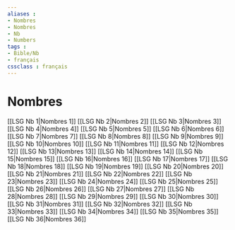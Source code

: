 ```yaml
---
aliases : 
- Nombres
- Nombres
- Nb
- Numbers
tags : 
- Bible/Nb
- français
cssclass : français
---
```


# Nombres

[[LSG Nb 1|Nombres 1]]
[[LSG Nb 2|Nombres 2]]
[[LSG Nb 3|Nombres 3]]
[[LSG Nb 4|Nombres 4]]
[[LSG Nb 5|Nombres 5]]
[[LSG Nb 6|Nombres 6]]
[[LSG Nb 7|Nombres 7]]
[[LSG Nb 8|Nombres 8]]
[[LSG Nb 9|Nombres 9]]
[[LSG Nb 10|Nombres 10]]
[[LSG Nb 11|Nombres 11]]
[[LSG Nb 12|Nombres 12]]
[[LSG Nb 13|Nombres 13]]
[[LSG Nb 14|Nombres 14]]
[[LSG Nb 15|Nombres 15]]
[[LSG Nb 16|Nombres 16]]
[[LSG Nb 17|Nombres 17]]
[[LSG Nb 18|Nombres 18]]
[[LSG Nb 19|Nombres 19]]
[[LSG Nb 20|Nombres 20]]
[[LSG Nb 21|Nombres 21]]
[[LSG Nb 22|Nombres 22]]
[[LSG Nb 23|Nombres 23]]
[[LSG Nb 24|Nombres 24]]
[[LSG Nb 25|Nombres 25]]
[[LSG Nb 26|Nombres 26]]
[[LSG Nb 27|Nombres 27]]
[[LSG Nb 28|Nombres 28]]
[[LSG Nb 29|Nombres 29]]
[[LSG Nb 30|Nombres 30]]
[[LSG Nb 31|Nombres 31]]
[[LSG Nb 32|Nombres 32]]
[[LSG Nb 33|Nombres 33]]
[[LSG Nb 34|Nombres 34]]
[[LSG Nb 35|Nombres 35]]
[[LSG Nb 36|Nombres 36]]
